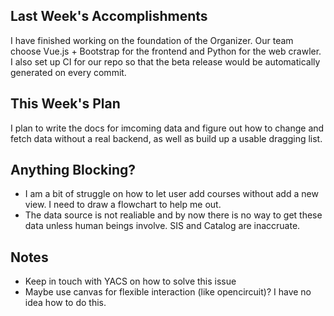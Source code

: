 ## Last Week's Accomplishments

I have finished working on the foundation of the Organizer. Our team choose Vue.js + Bootstrap for the frontend and Python for the web crawler. I also set up CI for our repo so that the beta release would be automatically generated on every commit.

## This Week's Plan

I plan to write the docs for imcoming data and figure out how to change and fetch data without a real backend, as well as build up a usable dragging list. 

## Anything Blocking?

- I am a bit of struggle on how to let user add courses without add a new view. I need to draw a flowchart to help me out.
- The data source is not realiable and by now there is no way to get these data unless human beings involve. SIS and Catalog are inaccruate.



## Notes


- Keep in touch with YACS on how to solve this issue
- Maybe use canvas for flexible interaction (like opencircuit)? I have no idea how to do this.

